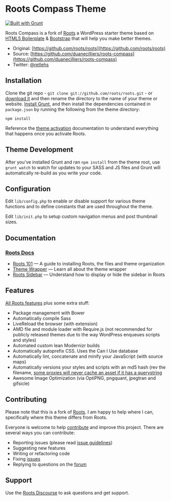 # Roots Compass Theme

[![Built with Grunt](https://cdn.gruntjs.com/builtwith.png)](http://gruntjs.com/)

Roots Compass is a fork of [Roots](https://github.com/roots/roots) a WordPress starter theme based on [HTML5 Boilerplate](http://html5boilerplate.com/) & [Bootstrap](http://getbootstrap.com/) that will help you make better themes.

* Original: [https://github.com/roots/roots](https://github.com/roots/roots)
* Source: [https://github.com/duanecilliers/roots-compass](https://github.com/duanecilliers/roots-compass)
* Twitter: [@retlehs](https://twitter.com/duanecilliers)

## Installation

Clone the git repo - `git clone git://github.com/roots/roots.git` - or [download it](https://github.com/duanecilliers/roots-compass/zipball/master) and then rename the directory to the name of your theme or website. [Install Grunt](http://gruntjs.com/getting-started), and then install the dependencies contained in `package.json` by running the following from the theme directory:

```
npm install
```

Reference the [theme activation](http://roots.io/roots-101/#theme-activation) documentation to understand everything that happens once you activate Roots.

## Theme Development

After you've installed Grunt and ran `npm install` from the theme root, use `grunt watch` to watch for updates to your SASS and JS files and Grunt will automatically re-build as you write your code.

## Configuration

Edit `lib/config.php` to enable or disable support for various theme functions and to define constants that are used throughout the theme.

Edit `lib/init.php` to setup custom navigation menus and post thumbnail sizes.

## Documentation

### [Roots Docs](http://roots.io/docs/)

* [Roots 101](http://roots.io/roots-101/) — A guide to installing Roots, the files and theme organization
* [Theme Wrapper](http://roots.io/an-introduction-to-the-roots-theme-wrapper/) — Learn all about the theme wrapper
* [Roots Sidebar](http://roots.io/the-roots-sidebar/) — Understand how to display or hide the sidebar in Roots

## Features

[All Roots features](https://github.com/roots/roots#features) plus some extra stuff:

* Package management with Bower
* Automatically compile Sass
* LiveReload the browser (with extension)
* AMD file and module loader with Require.js (not recommended for publicly released themes due to the way WordPress enqueues scripts and styles)
* Automated custom lean Modernizr builds
* Automatically autoprefix CSS. Uses the Can I Use database
* Automatically lint, concatenate and minify your JavaScript (with source maps)
* Automatically versions your styles and scripts with an md5 hash (rev the filename, [some proxies will never cache an asset if it has a querystring](http://www.stevesouders.com/blog/2008/08/23/revving-filenames-dont-use-querystring/.)
* Awesome Image Optimization (via OptiPNG, pngquant, jpegtran and gifsicle)

## Contributing

Please note that this is a fork of [Roots](https://github.com/roots/roots). I am happy to help where I can, specifically where this theme differs from Roots.

Everyone is welcome to help [contribute](CONTRIBUTING.md) and improve this project. There are several ways you can contribute:

* Reporting issues (please read [issue guidelines](https://github.com/necolas/issue-guidelines))
* Suggesting new features
* Writing or refactoring code
* Fixing [issues](https://github.com/duanecilliers/roots-compass/issues)
* Replying to questions on the [forum](http://discourse.roots.io/)

## Support

Use the [Roots Discourse](http://discourse.roots.io/) to ask questions and get support.
